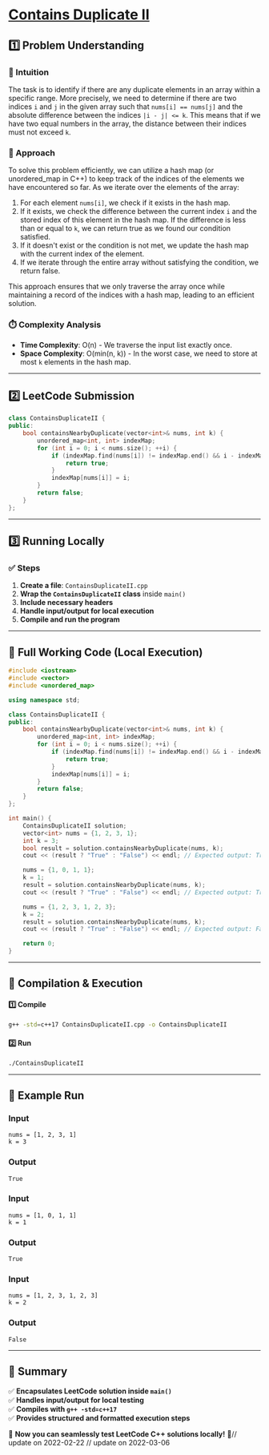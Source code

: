 # **[Contains Duplicate II](https://leetcode.com/problems/contains-duplicate-ii/description/)**  

## **1️⃣ Problem Understanding**  
### **📌 Intuition**  
The task is to identify if there are any duplicate elements in an array within a specific range. More precisely, we need to determine if there are two indices `i` and `j` in the given array such that `nums[i] == nums[j]` and the absolute difference between the indices `|i - j| <= k`. This means that if we have two equal numbers in the array, the distance between their indices must not exceed `k`.

### **🚀 Approach**  
To solve this problem efficiently, we can utilize a hash map (or unordered_map in C++) to keep track of the indices of the elements we have encountered so far. As we iterate over the elements of the array:
1. For each element `nums[i]`, we check if it exists in the hash map.
2. If it exists, we check the difference between the current index `i` and the stored index of this element in the hash map. If the difference is less than or equal to `k`, we can return true as we found our condition satisfied.
3. If it doesn't exist or the condition is not met, we update the hash map with the current index of the element.
4. If we iterate through the entire array without satisfying the condition, we return false.

This approach ensures that we only traverse the array once while maintaining a record of the indices with a hash map, leading to an efficient solution.

### **⏱️ Complexity Analysis**  
- **Time Complexity**: O(n) - We traverse the input list exactly once.
- **Space Complexity**: O(min(n, k)) - In the worst case, we need to store at most `k` elements in the hash map.

---  

## **2️⃣ LeetCode Submission**  
```cpp
class ContainsDuplicateII {
public:
    bool containsNearbyDuplicate(vector<int>& nums, int k) {
        unordered_map<int, int> indexMap;
        for (int i = 0; i < nums.size(); ++i) {
            if (indexMap.find(nums[i]) != indexMap.end() && i - indexMap[nums[i]] <= k) {
                return true;
            }
            indexMap[nums[i]] = i;
        }
        return false;
    }
};  
```  

---  

## **3️⃣ Running Locally**  
### **✅ Steps**  
1. **Create a file**: `ContainsDuplicateII.cpp`  
2. **Wrap the `ContainsDuplicateII` class** inside `main()`  
3. **Include necessary headers**  
4. **Handle input/output for local execution**  
5. **Compile and run the program**  

---  

## **📝 Full Working Code (Local Execution)**  
```cpp
#include <iostream>
#include <vector>
#include <unordered_map>

using namespace std;

class ContainsDuplicateII {
public:
    bool containsNearbyDuplicate(vector<int>& nums, int k) {
        unordered_map<int, int> indexMap;
        for (int i = 0; i < nums.size(); ++i) {
            if (indexMap.find(nums[i]) != indexMap.end() && i - indexMap[nums[i]] <= k) {
                return true;
            }
            indexMap[nums[i]] = i;
        }
        return false;
    }
};

int main() {
    ContainsDuplicateII solution;
    vector<int> nums = {1, 2, 3, 1};
    int k = 3;
    bool result = solution.containsNearbyDuplicate(nums, k);
    cout << (result ? "True" : "False") << endl; // Expected output: True

    nums = {1, 0, 1, 1};
    k = 1;
    result = solution.containsNearbyDuplicate(nums, k);
    cout << (result ? "True" : "False") << endl; // Expected output: True

    nums = {1, 2, 3, 1, 2, 3};
    k = 2;
    result = solution.containsNearbyDuplicate(nums, k);
    cout << (result ? "True" : "False") << endl; // Expected output: False

    return 0;
}  
```  

---  

## **🔧 Compilation & Execution**  
#### **1️⃣ Compile**  
```bash
g++ -std=c++17 ContainsDuplicateII.cpp -o ContainsDuplicateII
```  

#### **2️⃣ Run**  
```bash
./ContainsDuplicateII
```  

---  

## **🎯 Example Run**  
### **Input**  
```
nums = [1, 2, 3, 1]
k = 3
```  
### **Output**  
```
True
```  

### **Input**  
```
nums = [1, 0, 1, 1]
k = 1
```  
### **Output**  
```
True
```  

### **Input**  
```
nums = [1, 2, 3, 1, 2, 3]
k = 2
```  
### **Output**  
```
False
```  

---  

## **📌 Summary**  
✅ **Encapsulates LeetCode solution inside `main()`**  
✅ **Handles input/output for local testing**  
✅ **Compiles with `g++ -std=c++17`**  
✅ **Provides structured and formatted execution steps**  

🚀 **Now you can seamlessly test LeetCode C++ solutions locally!** 🚀// update on 2022-02-22
// update on 2022-03-06
